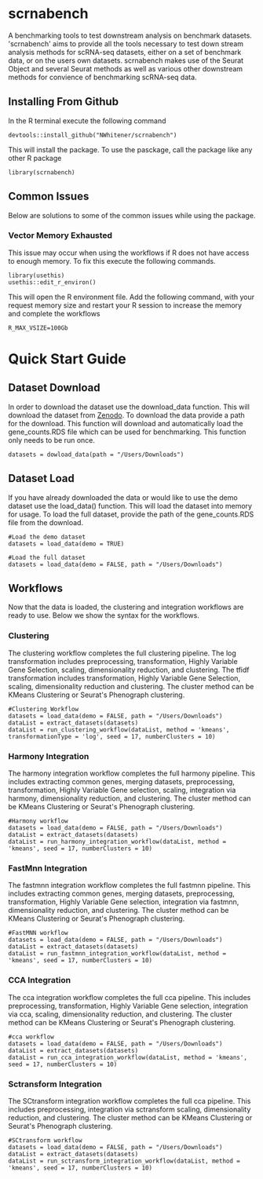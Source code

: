 # scrnabench
A benchmarking tools to test downstream analysis on benchmark datasets. 'scrnabench' aims to provide all the tools necessary to test down stream analysis methods for scRNA-seq datasets, 
either on a set of benchmark data, or on the users own datasets. scrnabench makes use of the Seurat Object and several Seurat methods as well as various other downstream methods for convience of benchmarking scRNA-seq data.  


## Installing From Github

In the R terminal execute the following command 

```
devtools::install_github("NWhitener/scrnabench")
```
This will install the package. To use the pasckage, call the package like any other R package 

```
library(scrnabench)
```

## Common Issues 

Below are solutions to some of the common issues while using the package. 

### Vector Memory Exhausted 

This issue may occur when using the workflows if R does not have access to enough memory. To fix this execute the following commands. 

```
library(usethis) 
usethis::edit_r_environ()
```

This will open the R environment file. Add the following command, with your request memory size and restart your R session to increase the memory and 
complete the workflows 

```
R_MAX_VSIZE=100Gb
```

# Quick Start Guide 

## Dataset Download
In order to download the dataset use the download_data function. This will download the dataset from [Zenodo](https://zenodo.org/record/6617997).
To download the data provide a path for the download. This function will download and automatically load the gene_counts.RDS file which can be used for benchmarking. 
This function only needs to be run once. 

```
datasets = dowload_data(path = "/Users/Downloads")  
```

## Dataset Load 
If you have already downloaded the data or would like to use the demo dataset use the load_data() function. This will load the dataset into memory for usage. To 
load the full dataset, provide the path of the gene_counts.RDS file from the download.

```
#Load the demo dataset 
datasets = load_data(demo = TRUE) 

#Load the full dataset 
datasets = load_data(demo = FALSE, path = "/Users/Downloads")
```

## Workflows 
Now that the data is loaded, the clustering and integration workflows are ready to use. Below we show the syntax for the workflows.

### Clustering

The clustering workflow completes the full clustering pipeline. The log transformation includes preprocessing, transformation, Highly Variable Gene Selection, 
scaling, dimensionality reduction, and clustering. The tfidf transformation includes transformation, Highly Variable Gene Selection, scaling, dimensionality reduction and 
clustering. The cluster method can be KMeans Clustering or Seurat's Phenograph clustering. 

```
#Clustering Workflow
datasets = load_data(demo = FALSE, path = "/Users/Downloads")
dataList = extract_datasets(datasets)
dataList = run_clustering_workflow(dataList, method = 'kmeans', transformationType = 'log', seed = 17, numberClusters = 10)
```

### Harmony Integration 

The harmony integration workflow completes the full harmony pipeline. This includes extracting common genes, merging datasets, preprocessing, transformation,
Highly Variable Gene selection, scaling, integration via harmony, dimensionality reduction, and clustering. The cluster method can be KMeans Clustering or Seurat's Phenograph clustering.

```
#Harmony workflow
datasets = load_data(demo = FALSE, path = "/Users/Downloads")
dataList = extract_datasets(datasets)
dataList = run_harmony_integration_workflow(dataList, method = 'kmeans', seed = 17, numberClusters = 10)
```

### FastMnn Integration 

The fastmnn integration workflow completes the full fastmnn pipeline. This includes extracting common genes, merging datasets, preprocessing, transformation,
Highly Variable Gene selection, integration via fastmnn, dimensionality reduction, and clustering. The cluster method can be KMeans Clustering or Seurat's Phenograph clustering.

```
#FastMNN workflow
datasets = load_data(demo = FALSE, path = "/Users/Downloads")
dataList = extract_datasets(datasets)
dataList = run_fastmnn_integration_workflow(dataList, method = 'kmeans', seed = 17, numberClusters = 10)
```
### CCA Integration 

The cca integration workflow completes the full cca pipeline. This includes preprocessing, transformation,
Highly Variable Gene selection, integration via cca, scaling, dimensionality reduction, and clustering. The cluster method can be KMeans Clustering or Seurat's Phenograph clustering.

```
#cca workflow
datasets = load_data(demo = FALSE, path = "/Users/Downloads")
dataList = extract_datasets(datasets)
dataList = run_cca_integration_workflow(dataList, method = 'kmeans', seed = 17, numberClusters = 10)
```

### Sctransform Integration 

The SCtransform integration workflow completes the full cca pipeline. This includes preprocessing, integration via sctransform scaling, dimensionality reduction, and clustering. 
The cluster method can be KMeans Clustering or Seurat's Phenograph clustering.

```
#SCtransform workflow
datasets = load_data(demo = FALSE, path = "/Users/Downloads")
dataList = extract_datasets(datasets)
dataList = run_sctransform_integration_workflow(dataList, method = 'kmeans', seed = 17, numberClusters = 10)
```
